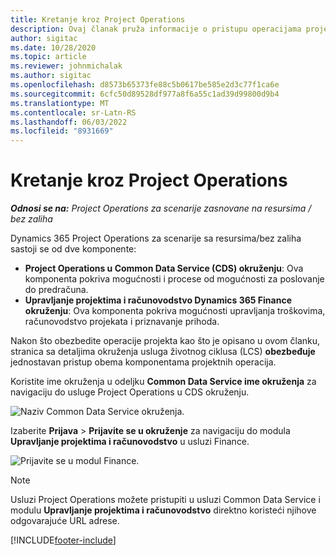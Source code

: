 ```yaml
---
title: Kretanje kroz Project Operations
description: Ovaj članak pruža informacije o pristupu operacijama projekta iz usluga životnog ciklusa.
author: sigitac
ms.date: 10/28/2020
ms.topic: article
ms.reviewer: johnmichalak
ms.author: sigitac
ms.openlocfilehash: d8573b65373fe88c5b0617be585e2d3c77f1ca6e
ms.sourcegitcommit: 6cfc50d89528df977a8f6a55c1ad39d99800d9b4
ms.translationtype: MT
ms.contentlocale: sr-Latn-RS
ms.lasthandoff: 06/03/2022
ms.locfileid: "8931669"
---
```

# <a name="navigate-project-operations"></a>Kretanje kroz Project Operations

_**Odnosi se na:** Project Operations za scenarije zasnovane na resursima / bez zaliha_



Dynamics 365 Project Operations za scenarije sa resursima/bez zaliha sastoji se od dve komponente: 

 - **Project Operations u Common Data Service (CDS) okruženju**: Ova komponenta pokriva mogućnosti i procese od mogućnosti za poslovanje do predračuna. 
 - **Upravljanje projektima i računovodstvo Dynamics 365 Finance okruženju**: Ova komponenta pokriva mogućnosti upravljanja troškovima, računovodstvo projekata i priznavanje prihoda. 

Nakon što obezbedite operacije projekta kao što je opisano u ovom članku, stranica sa detaljima okruženja usluga životnog ciklusa (LCS) **obezbeđuje** jednostavan pristup obema komponentama projektnih operacija.  

Koristite ime okruženja u odeljku **Common Data Service ime okruženja** za navigaciju do usluge Project Operations u CDS okruženju. 

  ![Naziv Common Data Service okruženja.](./media/environment-name.PNG)

Izaberite **Prijava** > **Prijavite se u okruženje** za navigaciju do modula **Upravljanje projektima i računovodstvo** u usluzi Finance.  

   ![Prijavite se u modul Finance.](./media/environment-login.PNG)

> [!NOTE]
> Usluzi Project Operations možete pristupiti u usluzi Common Data Service i modulu **Upravljanje projektima i računovodstvo** direktno koristeći njihove odgovarajuće URL adrese. 


[!INCLUDE[footer-include](../includes/footer-banner.md)]